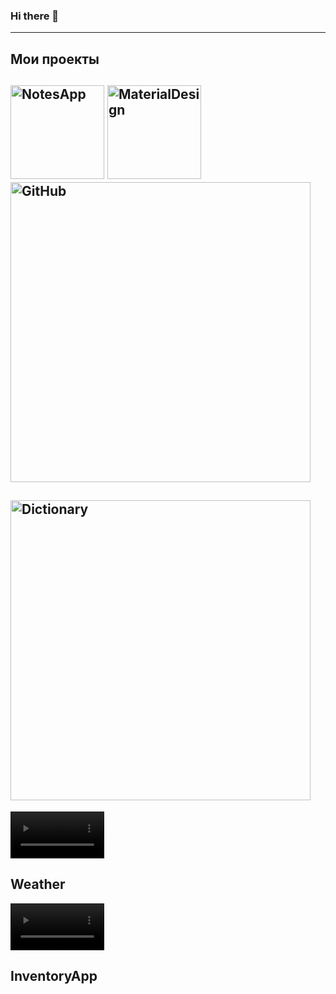 ### Hi there 👋

---
## Мои проекты

<img 
src="https://user-images.githubusercontent.com/69108210/144707887-38e042ee-1d19-43f8-a222-8f08488e5e63.jpg" width="150" title="NotesApp">  <img                                                                                 src="https://user-images.githubusercontent.com/69108210/144709587-87161e75-ab9d-47b3-ac91-bd16c3fc207d.jpg" width="150" title="MaterialDesign"> <img src="https://user-images.githubusercontent.com/69108210/145179268-5992c08e-539f-4795-aba4-97cb88ab7ded.jpg" width="480" title="GitHub"> 
---
<img 
src="https://user-images.githubusercontent.com/69108210/149660782-defd0c1c-da74-4aaa-9839-c01a8050377c.jpg" width="480" title="Dictionary">
---

<video 
        src="https://user-images.githubusercontent.com/69108210/144711881-6437969f-88a6-4718-8739-02777c1e457b.mp4" width="150"></video> 
        
Weather
---
<video src="https://user-images.githubusercontent.com/69108210/145176895-ffc62361-0649-45b4-ad6b-0bc99597cfad.mp4" width="150"></video>

InventoryApp
---
